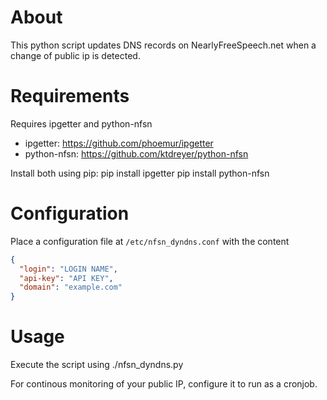 About
========
This python script updates DNS records on NearlyFreeSpeech.net when a change of public ip is detected.

Requirements
========
Requires ipgetter and python-nfsn
* ipgetter: https://github.com/phoemur/ipgetter
* python-nfsn: https://github.com/ktdreyer/python-nfsn

Install both using pip:
    pip install ipgetter
    pip install python-nfsn

Configuration
========
Place a configuration file at `/etc/nfsn_dyndns.conf` with the content
```json
{
  "login": "LOGIN NAME",
  "api-key": "API KEY",
  "domain": "example.com"
}
```

Usage
========
Execute the script using
    ./nfsn_dyndns.py

For continous monitoring of your public IP, configure it to run as a cronjob.
